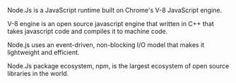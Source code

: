 Node.Js is a JavaScript runtime built on  Chrome's V-8 JavaScript engine.

V-8 engine is an open source javascript engine that written in C++ that takes javascript code and compiles it to machine code.

Node.js uses an event-driven, non-blocking I/O model that makes it lightweight and efficient.

Node.Js package ecosystem, npm, is the largest ecosystem of open source libraries in the world.